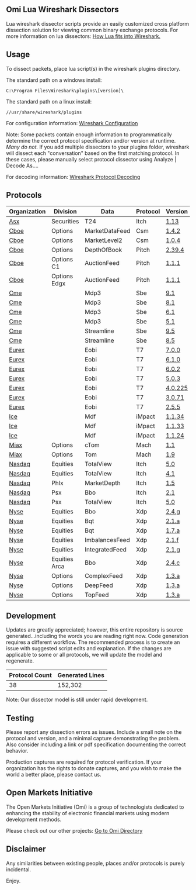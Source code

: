 ## Omi Lua Wireshark Dissectors

Lua wireshark dissector scripts provide an easily customized cross platform dissection solution for viewing common binary exchange protocols. For more information on lua dissectors: [How Lua fits into Wireshark.](https://wiki.wireshark.org/Lua#How_Lua_fits_into_Wireshark "Wireshark's Lua Documentation")

## Usage

To dissect packets, place lua script(s) in the wireshark plugins directory.

The standard path on a windows install:

```
C:\Program Files\Wireshark\plugins\[version]\
```
The standard path on a linux install:

```
//usr/share/wireshark/plugins
```
For configuration information: [Wireshark Configuration](https://www.wireshark.org/docs/wsug_html_chunked/ChAppFilesConfigurationSection.html "Wireshark Configuration Documentation")

Note: Some packets contain enough information to programmatically determine the correct protocol specification and/or version at runtime.  *Many do not.*  If you add multiple dissectors to your plugins folder, wireshark will dissect each "conversation" based on the first matching protocol.  In these cases, please manually select protocol dissector using Analyze | Decode As….

For decoding information: [Wireshark Protocol Decoding](https://www.wireshark.org/docs/wsug_html_chunked/ChCustProtocolDissectionSection.html "Wireshark Protocol Selection Documentation")
## Protocols

|Organization | Division | Data | Protocol | Version | Date | Size | Testing|
|--- | --- | --- | --- | --- | --- | --- | ---|
|[Asx](https://github.com/Open-Markets-Initiative/wireshark-lua/tree/master/Asx "Australian Securities Exchange Dissectors") | Securities | T24 | Itch | [1.13](https://github.com/Open-Markets-Initiative/wireshark-lua/blob/master/Asx/Asx.Securities.T24.Itch.v1.13.Script.Dissector.lua "Australian Securities Exchange 1.13 Script Dissector") | 7/15/2014 | 5071 | Verified|
|[Cboe](https://github.com/Open-Markets-Initiative/wireshark-lua/tree/master/Cboe "Chicago Board Options Exchange Dissectors") | Options | MarketDataFeed | Csm | [1.4.2](https://github.com/Open-Markets-Initiative/wireshark-lua/blob/master/Cboe/Cboe.Options.MarketDataFeed.Csm.v1.4.2.Script.Dissector.lua "Chicago Board Options Exchange 1.4.2 Script Dissector") | 5/8/2018 | 3760 | Verified|
|[Cboe](https://github.com/Open-Markets-Initiative/wireshark-lua/tree/master/Cboe "Chicago Board Options Exchange Dissectors") | Options | MarketLevel2 | Csm | [1.0.4](https://github.com/Open-Markets-Initiative/wireshark-lua/blob/master/Cboe/Cboe.Options.MarketLevel2.Csm.v1.0.4.Script.Dissector.lua "Chicago Board Options Exchange 1.0.4 Script Dissector") | 5/8/2018 | 2734 | Verified|
|[Cboe](https://github.com/Open-Markets-Initiative/wireshark-lua/tree/master/Cboe "Chicago Board Options Exchange Dissectors") | Options | DepthOfBook | Pitch | [2.39.4](https://github.com/Open-Markets-Initiative/wireshark-lua/blob/master/Cboe/Cboe.Options.DepthOfBook.Pitch.v2.39.4.Script.Dissector.lua "Chicago Board Options Exchange 2.39.4 Script Dissector") | 8/21/2018 | 2780 | Verified|
|[Cboe](https://github.com/Open-Markets-Initiative/wireshark-lua/tree/master/Cboe "Chicago Board Options Exchange Dissectors") | Options C1 | AuctionFeed | Pitch | [1.1.1](https://github.com/Open-Markets-Initiative/wireshark-lua/blob/master/Cboe/Cboe.Options.C1.AuctionFeed.Pitch.v1.1.1.Script.Dissector.lua "Chicago Board Options Exchange 1.1.1 Script Dissector") | 12/6/2018 | 1598 | Verified|
|[Cboe](https://github.com/Open-Markets-Initiative/wireshark-lua/tree/master/Cboe "Chicago Board Options Exchange Dissectors") | Options Edgx | AuctionFeed | Pitch | [1.1.1](https://github.com/Open-Markets-Initiative/wireshark-lua/blob/master/Cboe/Cboe.Options.Edgx.AuctionFeed.Pitch.v1.1.1.Script.Dissector.lua "Chicago Board Options Exchange 1.1.1 Script Dissector") | 12/6/2018 | 1139 | Verified|
|[Cme](https://github.com/Open-Markets-Initiative/wireshark-lua/tree/master/Cme "Chicago Mercantile Exchange Dissectors") |  | Mdp3 | Sbe | [9.1](https://github.com/Open-Markets-Initiative/wireshark-lua/blob/master/Cme/Cme.Mdp3.Sbe.v9.1.Script.Dissector.lua "Chicago Mercantile Exchange 9.1 Script Dissector") | 3/8/2018 | 8034 | Verified|
|[Cme](https://github.com/Open-Markets-Initiative/wireshark-lua/tree/master/Cme "Chicago Mercantile Exchange Dissectors") |  | Mdp3 | Sbe | [8.1](https://github.com/Open-Markets-Initiative/wireshark-lua/blob/master/Cme/Cme.Mdp3.Sbe.v8.1.Script.Dissector.lua "Chicago Mercantile Exchange 8.1 Script Dissector") | 7/1/2016 | 7042 | Verified|
|[Cme](https://github.com/Open-Markets-Initiative/wireshark-lua/tree/master/Cme "Chicago Mercantile Exchange Dissectors") |  | Mdp3 | Sbe | [6.1](https://github.com/Open-Markets-Initiative/wireshark-lua/blob/master/Cme/Cme.Mdp3.Sbe.v6.1.Script.Dissector.lua "Chicago Mercantile Exchange 6.1 Script Dissector") | 1/9/2016 | 6272 | Verified|
|[Cme](https://github.com/Open-Markets-Initiative/wireshark-lua/tree/master/Cme "Chicago Mercantile Exchange Dissectors") |  | Mdp3 | Sbe | [5.1](https://github.com/Open-Markets-Initiative/wireshark-lua/blob/master/Cme/Cme.Mdp3.Sbe.v5.1.Script.Dissector.lua "Chicago Mercantile Exchange 5.1 Script Dissector") | 8/6/2014 | 6263 | Verified|
|[Cme](https://github.com/Open-Markets-Initiative/wireshark-lua/tree/master/Cme "Chicago Mercantile Exchange Dissectors") |  | Streamline | Sbe | [9.5](https://github.com/Open-Markets-Initiative/wireshark-lua/blob/master/Cme/Cme.Streamline.Sbe.v9.5.Script.Dissector.lua "Chicago Mercantile Exchange 9.5 Script Dissector") | 4/4/2018 | 5708 | Untested|
|[Cme](https://github.com/Open-Markets-Initiative/wireshark-lua/tree/master/Cme "Chicago Mercantile Exchange Dissectors") |  | Streamline | Sbe | [8.5](https://github.com/Open-Markets-Initiative/wireshark-lua/blob/master/Cme/Cme.Streamline.Sbe.v8.5.Script.Dissector.lua "Chicago Mercantile Exchange 8.5 Script Dissector") | 6/2/2017 | 5570 | Untested|
|[Eurex](https://github.com/Open-Markets-Initiative/wireshark-lua/tree/master/Eurex "Eurex Exchange Dissectors") |  | Eobi | T7 | [7.0.0](https://github.com/Open-Markets-Initiative/wireshark-lua/blob/master/Eurex/Eurex.Eobi.T7.v7.0.0.Script.Dissector.lua "Eurex Exchange 7.0.0 Script Dissector") | 8/20/2018 | 3799 | Untested|
|[Eurex](https://github.com/Open-Markets-Initiative/wireshark-lua/tree/master/Eurex "Eurex Exchange Dissectors") |  | Eobi | T7 | [6.1.0](https://github.com/Open-Markets-Initiative/wireshark-lua/blob/master/Eurex/Eurex.Eobi.T7.v6.1.0.Script.Dissector.lua "Eurex Exchange 6.1.0 Script Dissector") | 3/20/2018 | 3671 | Untested|
|[Eurex](https://github.com/Open-Markets-Initiative/wireshark-lua/tree/master/Eurex "Eurex Exchange Dissectors") |  | Eobi | T7 | [6.0.2](https://github.com/Open-Markets-Initiative/wireshark-lua/blob/master/Eurex/Eurex.Eobi.T7.v6.0.2.Script.Dissector.lua "Eurex Exchange 6.0.2 Script Dissector") | 10/23/2017 | 3668 | Verified|
|[Eurex](https://github.com/Open-Markets-Initiative/wireshark-lua/tree/master/Eurex "Eurex Exchange Dissectors") |  | Eobi | T7 | [5.0.3](https://github.com/Open-Markets-Initiative/wireshark-lua/blob/master/Eurex/Eurex.Eobi.T7.v5.0.3.Script.Dissector.lua "Eurex Exchange 5.0.3 Script Dissector") | 6/9/2017 | 3561 | Untested|
|[Eurex](https://github.com/Open-Markets-Initiative/wireshark-lua/tree/master/Eurex "Eurex Exchange Dissectors") |  | Eobi | T7 | [4.0.225](https://github.com/Open-Markets-Initiative/wireshark-lua/blob/master/Eurex/Eurex.Eobi.T7.v4.0.225.Script.Dissector.lua "Eurex Exchange 4.0.225 Script Dissector") | 11/11/2016 | 3558 | Untested|
|[Eurex](https://github.com/Open-Markets-Initiative/wireshark-lua/tree/master/Eurex "Eurex Exchange Dissectors") |  | Eobi | T7 | [3.0.71](https://github.com/Open-Markets-Initiative/wireshark-lua/blob/master/Eurex/Eurex.Eobi.T7.v3.0.71.Script.Dissector.lua "Eurex Exchange 3.0.71 Script Dissector") | 8/3/2015 | 3368 | Verified|
|[Eurex](https://github.com/Open-Markets-Initiative/wireshark-lua/tree/master/Eurex "Eurex Exchange Dissectors") |  | Eobi | T7 | [2.5.5](https://github.com/Open-Markets-Initiative/wireshark-lua/blob/master/Eurex/Eurex.Eobi.T7.v2.5.5.Script.Dissector.lua "Eurex Exchange 2.5.5 Script Dissector") | 11/7/2014 | 3348 | Untested|
|[Ice](https://github.com/Open-Markets-Initiative/wireshark-lua/tree/master/Ice "Intercontinental Exchange Dissectors") |  | Mdf | iMpact | [1.1.34](https://github.com/Open-Markets-Initiative/wireshark-lua/blob/master/Ice/Ice.Mdf.iMpact.v1.1.34.Script.Dissector.lua "Intercontinental Exchange 1.1.34 Script Dissector") | 9/4/2018 | 8805 | Verified|
|[Ice](https://github.com/Open-Markets-Initiative/wireshark-lua/tree/master/Ice "Intercontinental Exchange Dissectors") |  | Mdf | iMpact | [1.1.33](https://github.com/Open-Markets-Initiative/wireshark-lua/blob/master/Ice/Ice.Mdf.iMpact.v1.1.33.Script.Dissector.lua "Intercontinental Exchange 1.1.33 Script Dissector") | 8/6/2018 | 8600 | Verified|
|[Ice](https://github.com/Open-Markets-Initiative/wireshark-lua/tree/master/Ice "Intercontinental Exchange Dissectors") |  | Mdf | iMpact | [1.1.24](https://github.com/Open-Markets-Initiative/wireshark-lua/blob/master/Ice/Ice.Mdf.iMpact.v1.1.24.Script.Dissector.lua "Intercontinental Exchange 1.1.24 Script Dissector") | 3/30/2016 | 7837 | Verified|
|[Miax](https://github.com/Open-Markets-Initiative/wireshark-lua/tree/master/Miax "Miami International Securities Exchange Dissectors") | Options | cTom | Mach | [1.1](https://github.com/Open-Markets-Initiative/wireshark-lua/blob/master/Miax/Miax.Options.cTom.Mach.v1.1.Script.Dissector.lua "Miami International Securities Exchange 1.1 Script Dissector") | 7/15/2016 | 2695 | Verified|
|[Miax](https://github.com/Open-Markets-Initiative/wireshark-lua/tree/master/Miax "Miami International Securities Exchange Dissectors") | Options | Tom | Mach | [1.9](https://github.com/Open-Markets-Initiative/wireshark-lua/blob/master/Miax/Miax.Options.Tom.Mach.v1.9.Script.Dissector.lua "Miami International Securities Exchange 1.9 Script Dissector") | 1/15/2016 | 2278 | Verified|
|[Nasdaq](https://github.com/Open-Markets-Initiative/wireshark-lua/tree/master/Nasdaq "National Association of Securities Dealers Automated Quotations Dissectors") | Equities | TotalView | Itch | [5.0](https://github.com/Open-Markets-Initiative/wireshark-lua/blob/master/Nasdaq/Nasdaq.Equities.TotalView.Itch.v5.0.Script.Dissector.lua "National Association of Securities Dealers Automated Quotations 5.0 Script Dissector") | 9/12/2017 | 3511 | Untested|
|[Nasdaq](https://github.com/Open-Markets-Initiative/wireshark-lua/tree/master/Nasdaq "National Association of Securities Dealers Automated Quotations Dissectors") | Equities | TotalView | Itch | [4.1](https://github.com/Open-Markets-Initiative/wireshark-lua/blob/master/Nasdaq/Nasdaq.Equities.TotalView.Itch.v4.1.Script.Dissector.lua "National Association of Securities Dealers Automated Quotations 4.1 Script Dissector") | 6/12/2014 | 2274 | Untested|
|[Nasdaq](https://github.com/Open-Markets-Initiative/wireshark-lua/tree/master/Nasdaq "National Association of Securities Dealers Automated Quotations Dissectors") | Phlx | MarketDepth | Itch | [1.5](https://github.com/Open-Markets-Initiative/wireshark-lua/blob/master/Nasdaq/Nasdaq.Phlx.MarketDepth.Itch.v1.5.Script.Dissector.lua "National Association of Securities Dealers Automated Quotations 1.5 Script Dissector") | 9/30/2015 | 3308 | Untested|
|[Nasdaq](https://github.com/Open-Markets-Initiative/wireshark-lua/tree/master/Nasdaq "National Association of Securities Dealers Automated Quotations Dissectors") | Psx | Bbo | Itch | [2.1](https://github.com/Open-Markets-Initiative/wireshark-lua/blob/master/Nasdaq/Nasdaq.Psx.Bbo.Itch.v2.1.Script.Dissector.lua "National Association of Securities Dealers Automated Quotations 2.1 Script Dissector") | 5/3/2018 | 1829 | Untested|
|[Nasdaq](https://github.com/Open-Markets-Initiative/wireshark-lua/tree/master/Nasdaq "National Association of Securities Dealers Automated Quotations Dissectors") | Psx | TotalView | Itch | [5.0](https://github.com/Open-Markets-Initiative/wireshark-lua/blob/master/Nasdaq/Nasdaq.Psx.TotalView.Itch.v5.0.Script.Dissector.lua "National Association of Securities Dealers Automated Quotations 5.0 Script Dissector") | 5/3/2018 | 3181 | Untested|
|[Nyse](https://github.com/Open-Markets-Initiative/wireshark-lua/tree/master/Nyse "New York Stock Exchange Dissectors") | Equities | Bbo | Xdp | [2.4.g](https://github.com/Open-Markets-Initiative/wireshark-lua/blob/master/Nyse/Nyse.Equities.Bbo.Xdp.v2.4.g.Script.Dissector.lua "New York Stock Exchange 2.4.g Script Dissector") | 1/29/2018 | 2657 | Verified|
|[Nyse](https://github.com/Open-Markets-Initiative/wireshark-lua/tree/master/Nyse "New York Stock Exchange Dissectors") | Equities | Bqt | Xdp | [2.1.a](https://github.com/Open-Markets-Initiative/wireshark-lua/blob/master/Nyse/Nyse.Equities.Bqt.Xdp.v2.1.a.Script.Dissector.lua "New York Stock Exchange 2.1.a Script Dissector") | 4/4/2018 | 3950 | Untested|
|[Nyse](https://github.com/Open-Markets-Initiative/wireshark-lua/tree/master/Nyse "New York Stock Exchange Dissectors") | Equities | Bqt | Xdp | [1.7.a](https://github.com/Open-Markets-Initiative/wireshark-lua/blob/master/Nyse/Nyse.Equities.Bqt.Xdp.v1.7.a.Script.Dissector.lua "New York Stock Exchange 1.7.a Script Dissector") | 7/24/2017 | 3857 | Verified|
|[Nyse](https://github.com/Open-Markets-Initiative/wireshark-lua/tree/master/Nyse "New York Stock Exchange Dissectors") | Equities | ImbalancesFeed | Xdp | [2.1.f](https://github.com/Open-Markets-Initiative/wireshark-lua/blob/master/Nyse/Nyse.Equities.ImbalancesFeed.Xdp.v2.1.f.Script.Dissector.lua "New York Stock Exchange 2.1.f Script Dissector") | 2/1/2018 | 2512 | Verified|
|[Nyse](https://github.com/Open-Markets-Initiative/wireshark-lua/tree/master/Nyse "New York Stock Exchange Dissectors") | Equities | IntegratedFeed | Xdp | [2.1.g](https://github.com/Open-Markets-Initiative/wireshark-lua/blob/master/Nyse/Nyse.Equities.IntegratedFeed.Xdp.v2.1.g.Script.Dissector.lua "New York Stock Exchange 2.1.g Script Dissector") | 1/29/2018 | 4139 | Verified|
|[Nyse](https://github.com/Open-Markets-Initiative/wireshark-lua/tree/master/Nyse "New York Stock Exchange Dissectors") | Equities Arca | Bbo | Xdp | [2.4.c](https://github.com/Open-Markets-Initiative/wireshark-lua/blob/master/Nyse/Nyse.Equities.Arca.Bbo.Xdp.v2.4.c.Script.Dissector.lua "New York Stock Exchange 2.4.c Script Dissector") | 7/13/2016 | 2660 | Verified|
|[Nyse](https://github.com/Open-Markets-Initiative/wireshark-lua/tree/master/Nyse "New York Stock Exchange Dissectors") | Options | ComplexFeed | Xdp | [1.3.a](https://github.com/Open-Markets-Initiative/wireshark-lua/blob/master/Nyse/Nyse.Options.ComplexFeed.Xdp.v1.3.a.Script.Dissector.lua "New York Stock Exchange 1.3.a Script Dissector") | 2/28/2018 | 1976 | Tested|
|[Nyse](https://github.com/Open-Markets-Initiative/wireshark-lua/tree/master/Nyse "New York Stock Exchange Dissectors") | Options | DeepFeed | Xdp | [1.3.a](https://github.com/Open-Markets-Initiative/wireshark-lua/blob/master/Nyse/Nyse.Options.DeepFeed.Xdp.v1.3.a.Script.Dissector.lua "New York Stock Exchange 1.3.a Script Dissector") | 2/28/2018 | 2219 | Unverified|
|[Nyse](https://github.com/Open-Markets-Initiative/wireshark-lua/tree/master/Nyse "New York Stock Exchange Dissectors") | Options | TopFeed | Xdp | [1.3.a](https://github.com/Open-Markets-Initiative/wireshark-lua/blob/master/Nyse/Nyse.Options.TopFeed.Xdp.v1.3.a.Script.Dissector.lua "New York Stock Exchange 1.3.a Script Dissector") | 2/28/2018 | 3070 | Tested|

## Development

Updates are greatly appreciated; however, this entire repository is source generated...including the words you are reading right now. Code generation requires a different workflow.  The recommended process is to create an issue with suggested script edits and explanation.  If the changes are applicable to some or all protocols, we will update the model and regenerate.

|Protocol Count | Generated Lines|
|--- | ---|
|38 | 152,302|

Note: Our dissector model is still under rapid development.

## Testing

Please report any dissection errors as issues.  Include a small note on the protocol and version, and a minimal capture demonstrating the problem. Also consider including a link or pdf specification documenting the correct behavior.

Production captures are required for protocol verification.  If your organization has the rights to donate captures, and you wish to make the world a better place, please contact us.

## Open Markets Initiative

The Open Markets Initiative (Omi) is a group of technologists dedicated to enhancing the stability of electronic financial markets using modern development methods.

Please check out our other projects: [Go to Omi Directory](https://github.com/Open-Markets-Initiative/Directory "Open Markets Initiative Repository Directory")

## Disclaimer

Any similarities between existing people, places and/or protocols is purely incidental.

Enjoy.

